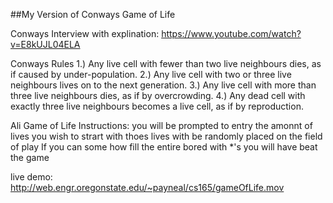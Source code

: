 ##My Version of Conways Game of Life


Conways Interview with explination: 
https://www.youtube.com/watch?v=E8kUJL04ELA


Conways Rules
1.) Any live cell with fewer than two live neighbours dies, as if caused by under-population. 
2.) Any live cell with two or three live neighbours lives on to the next generation. 
3.) Any live cell with more than three live neighbours dies, as if by overcrowding.
4.) Any dead cell with exactly three live neighbours becomes a live cell, as if by reproduction.

Ali Game of Life Instructions:
you will be prompted to entry the amonnt of lives you wish to strart with
thoes lives with be randomly placed on the field of play
If you can some how fill the entire bored with *'s you will have beat the game

live demo: 
http://web.engr.oregonstate.edu/~payneal/cs165/gameOfLife.mov
